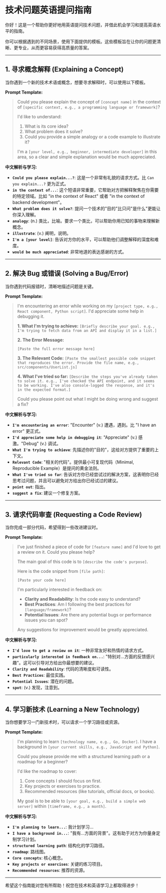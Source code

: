 # 技术问题英语提问指南

你好！这是一个帮助你更好地用英语提问技术问题，并借此机会学习和提高英语水平的指南。

你可以根据遇到的不同场景，使用下面提供的模板。这些模板旨在让你的问题更清晰、更专业，从而更容易获得高质量的答案。

---

## 1. 寻求概念解释 (Explaining a Concept)

当你遇到一个新的技术术语或概念，想要寻求解释时，可以使用以下模板。

**Prompt Template:**

> Could you please explain the concept of `[concept name]` in the context of `[specific context, e.g., a programming language or framework]`?
>
> I'd like to understand:
> 1.  What is its core idea?
> 2.  What problem does it solve?
> 3.  Could you provide a simple analogy or a code example to illustrate it?
>
> I'm a `[your level, e.g., beginner, intermediate developer]` in this area, so a clear and simple explanation would be much appreciated.

**中文解析与学习:**

*   **`Could you please explain...?`**: 这是一个非常有礼貌的请求方式。比 `Can you explain...?` 更为正式。
*   **`in the context of...`**: 这个短语非常重要，它帮助对方把解释聚焦在你需要的特定领域。比如 "in the context of React" 或者 "in the context of backend development"。
*   **`What problem does it solve?`**: 提问一个技术的"目的"比只问"是什么"更能让你深入理解。
*   **`analogy`**: (n.) 类比，比喻。要求一个类比，可以帮助你用已知的事物来理解新概念。
*   **`illustrate`**: (v.) 阐明，说明。
*   **`I'm a [your level]`**: 告诉对方你的水平，可以帮助他们调整解释的深度和难度。
*   **`would be much appreciated`**: 非常地道的表达感谢的方式。

---

## 2. 解决 Bug 或错误 (Solving a Bug/Error)

当你遇到代码报错时，清晰地描述问题是关键。

**Prompt Template:**

> I'm encountering an error while working on my `[project type, e.g., React component, Python script]`. I'd appreciate some help in debugging it.
>
> **1. What I'm trying to achieve:**
> `[Briefly describe your goal. e.g., I'm trying to fetch data from an API and display it in a list.]`
>
> **2. The Error Message:**
> ```
> [Paste the full error message here]
> ```
>
> **3. The Relevant Code:**
> `[Paste the smallest possible code snippet that reproduces the error. Provide the file name, e.g., src/components/UserList.js]`
>
> **4. What I've tried so far:**
> `[Describe the steps you've already taken to solve it. e.g., I've checked the API endpoint, and it seems to be working. I've also console-logged the response, and it's in the expected format.]`
>
> Could you please point out what I might be doing wrong and suggest a fix?

**中文解析与学习:**

*   **`I'm encountering an error`**: "Encounter" (v.) 遭遇，遇到。比 "I have an error" 更正式。
*   **`I'd appreciate some help in debugging it`**: "Appreciate" (v.) 感激。"Debug" (v.) 调试。
*   **`What I'm trying to achieve`**: 先描述你的"目的"，这给对方提供了重要的上下文。
*   **`Relevant Code`**: "相关的代码"。提供最小可复现代码（Minimal, Reproducible Example）是提问的黄金法则。
*   **`What I've tried so far`**: 告诉对方你已经尝试过的解决方案，这表明你已经思考过问题，并且可以避免对方给出你已经试过的建议。
*   **`point out`**: 指出。
*   **`suggest a fix`**: 建议一个修复方案。

---

## 3. 请求代码审查 (Requesting a Code Review)

当你完成一部分代码，希望得到一些改进建议时。

**Prompt Template:**

> I've just finished a piece of code for `[feature name]` and I'd love to get a review on it. Could you please help?
>
> The main goal of this code is to `[describe the code's purpose]`.
>
> Here is the code snippet from `[file path]`:
> ```[language]
> [Paste your code here]
> ```
>
> I'm particularly interested in feedback on:
> *   **Clarity and Readability**: Is the code easy to understand?
> *   **Best Practices**: Am I following the best practices for `[language/framework]`?
> *   **Potential Issues**: Are there any potential bugs or performance issues you can spot?
>
> Any suggestions for improvement would be greatly appreciated.

**中文解析与学习:**

*   **`I'd love to get a review on it`**: 一种非常友好和热情的请求方式。
*   **`particularly interested in feedback on...`**: "特别对...方面的反馈感兴趣"。这可以引导对方给出你最想要的建议。
*   **`Clarity and Readability`**: 代码的清晰度和可读性。
*   **`Best Practices`**: 最佳实践。
*   **`Potential Issues`**: 潜在的问题。
*   **`spot`**: (v.) 发现，注意到。

---

## 4. 学习新技术 (Learning a New Technology)

当你想要学习一门新技术时，可以请求一个学习路径或资源。

**Prompt Template:**

> I'm planning to learn `[technology name, e.g., Go, Docker]`. I have a background in `[your current skills, e.g., JavaScript and Python]`.
>
> Could you please provide me with a structured learning path or a roadmap for a beginner?
>
> I'd like the roadmap to cover:
> 1.  Core concepts I should focus on first.
> 2.  Key projects or exercises to practice.
> 3.  Recommended resources (like tutorials, official docs, or books).
>
> My goal is to be able to `[your goal, e.g., build a simple web server]` within `[timeframe, e.g., a month]`.

**中文解析与学习:**

*   **`I'm planning to learn...`**: 我计划学习...
*   **`I have a background in...`**: "我有...方面的背景"。这有助于对方为你量身定制学习计划。
*   **`structured learning path`**: 结构化的学习路径。
*   **`roadmap`**: 路线图。
*   **`Core concepts`**: 核心概念。
*   **`Key projects or exercises`**: 关键的练习项目。
*   **`Recommended resources`**: 推荐的资源。

---

希望这个指南能对您有所帮助！祝您在技术和英语学习上都取得进步！ 